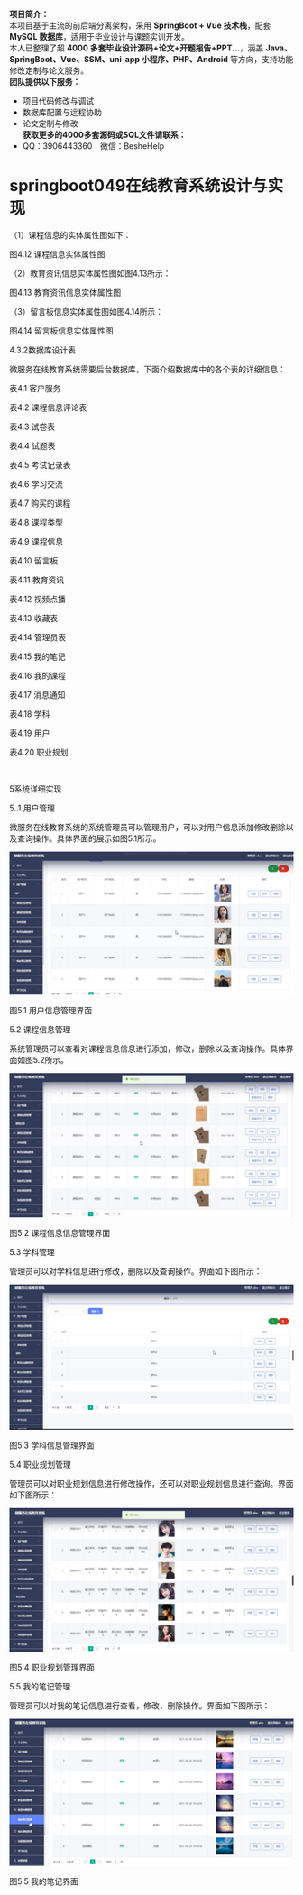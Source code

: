 **项目简介：**  
本项目基于主流的前后端分离架构，采用 **SpringBoot + Vue 技术栈**，配套 **MySQL 数据库**，适用于毕业设计与课题实训开发。  
本人已整理了超 **4000 多套毕业设计源码+论文+开题报告+PPT...**，涵盖 **Java、SpringBoot、Vue、SSM、uni-app 小程序、PHP、Android** 等方向，支持功能修改定制与论文服务。  
**团队提供以下服务：**  
- 项目代码修改与调试  
- 数据库配置与远程协助  
- 论文定制与修改  
**获取更多的4000多套源码或SQL文件请联系：**  
- QQ：3906443360 微信：BesheHelp


# springboot049在线教育系统设计与实现





（1）课程信息的实体属性图如下：

图4.12  课程信息实体属性图

（2）教育资讯信息实体属性图如图4.13所示：

图4.13  教育资讯信息实体属性图

（3）留言板信息实体属性图如图4.14所示：

图4.14 留言板信息实体属性图

4.3.2数据库设计表

微服务在线教育系统需要后台数据库，下面介绍数据库中的各个表的详细信息：

表4.1 客户服务

表4.2 课程信息评论表

表4.3 试卷表

表4.4 试题表

表4.5 考试记录表

表4.6 学习交流

表4.7 购买的课程

表4.8 课程类型

表4.9 课程信息

表4.10 留言板

表4.11 教育资讯

表4.12 视频点播

表4.13 收藏表

表4.14 管理员表

表4.15 我的笔记

表4.16 我的课程

表4.17 消息通知

表4.18 学科

表4.19 用户

表4.20 职业规划

![图1](images/image_0.gif)

5系统详细实现

5..1 用户管理

微服务在线教育系统的系统管理员可以管理用户，可以对用户信息添加修改删除以及查询操作。具体界面的展示如图5.1所示。

![图2](images/image_1.png)

图5.1 用户信息管理界面

5.2 课程信息管理

系统管理员可以查看对课程信息信息进行添加，修改，删除以及查询操作。具体界面如图5.2所示。

![图3](images/image_2.png)

图5.2 课程信息信息管理界面

5.3 学科管理

管理员可以对学科信息进行修改，删除以及查询操作。界面如下图所示：

![图4](images/image_3.png)

图5.3 学科信息管理界面

5.4 职业规划管理

管理员可以对职业规划信息进行修改操作，还可以对职业规划信息进行查询。界面如下图所示：

![图5](images/image_4.png)

图5.4 职业规划管理界面

5.5 我的笔记管理

管理员可以对我的笔记信息进行查看，修改，删除操作。界面如下图所示：

![图6](images/image_5.png)

图5.5 我的笔记界面